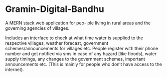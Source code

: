 # Gramin-Digital-Bandhu
A MERN stack web application for peo- ple living in rural areas and the governing agencies of villages.

Includes an interface to check at what time water is supplied to the respective villages, weather forecast, government schemes/announcements for villages etc.
People register with their phone number and get notified via sms in case of any hazard (like floods), water supply timings, any changes to the government schemes, important announcements etc. (This is mainly for people who don’t have access to the internet).
